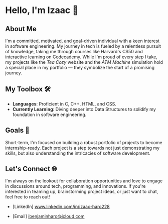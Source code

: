 # Hello, I'm Izaac 👋

## About Me

I'm a committed, motivated, and goal-driven individual with a keen interest in software engineering. My journey in tech is fueled by a relentless pursuit of knowledge, taking me through  courses like Harvard's CS50 and interactive learning on Codecademy. While I'm proud of every step I take, my projects like the *Tea Cozy* website and the *ATM Machine* simulation hold a special place in my portfolio — they symbolize the start of a promising journey.

## My Toolbox 🛠

- **Languages**: Proficient in C, C++, HTML, and CSS.
- **Currently Learning**: Diving deeper into Data Structures to solidify my foundation in software engineering.

## Goals 🎯

Short-term, I'm focused on building a robust portfolio of projects to become internship-ready. Each project is a step towards not just demonstrating my skills, but also understanding the intricacies of software development.

## Let's Connect 🌐

I'm always on the lookout for collaboration opportunities and love to engage in discussions around tech, programming, and innovations. If you're interested in teaming up, brainstorming project ideas, or just want to chat, feel free to reach out!

- [LinkedIn] www.linkedin.com/in/izaac-haro228

- [Email] ibenjaminharo@icloud.com

